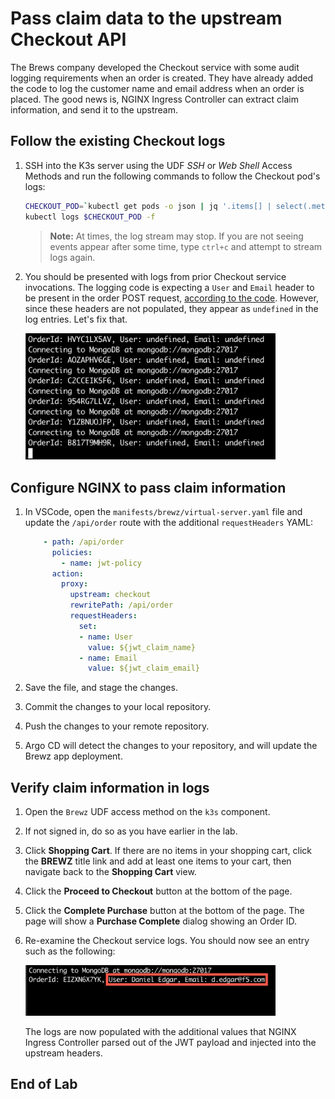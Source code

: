 # Pass claim data to the upstream Checkout API

The Brews company developed the Checkout service with some audit logging requirements when an order is created. They have already added the code to log  the customer name and email address when an order is placed. The good news is, NGINX Ingress Controller can extract claim information, and send it to the upstream.

## Follow the existing Checkout logs

1. SSH into the K3s server using the UDF *SSH* or *Web Shell* Access Methods and run the following commands to follow the Checkout pod's logs:

    ```bash
    CHECKOUT_POD=`kubectl get pods -o json | jq '.items[] | select(.metadata.name | startswith("checkout")) | .metadata.name' -r`
    kubectl logs $CHECKOUT_POD -f
    ```

    > **Note:** At times, the log stream may stop. If you are not seeing events appear after some time, type `ctrl+c` and attempt to stream logs again.

1. You should be presented with logs from prior Checkout service invocations. The logging code is expecting a `User` and `Email` header to be present in the order POST request, [according to the code](https://github.com/f5devcentral/spa-demo-app/blob/ed8115a684ed918f73d01d61c831c8439409cbec/checkout/paths/order.js#L13). However, since these headers are not populated, they appear as `undefined` in the log entries. Let's fix that.

    <img src="../assets/checkout_order_service_logs.png" alt="Checkout service logs" width="400"/>

## Configure NGINX to pass claim information

1. In VSCode, open the `manifests/brewz/virtual-server.yaml` file and update the `/api/order` route with the additional `requestHeaders` YAML:

    ```yaml
        - path: /api/order
          policies:
            - name: jwt-policy
          action:
            proxy:
              upstream: checkout
              rewritePath: /api/order
              requestHeaders:
                set:
                - name: User
                  value: ${jwt_claim_name}
                - name: Email
                  value: ${jwt_claim_email}
    ```

1. Save the file, and stage the changes.

1. Commit the changes to your local repository.

1. Push the changes to your remote repository.

1. Argo CD will detect the changes to your repository, and will update the Brewz app deployment.

## Verify claim information in logs

1. Open the `Brewz` UDF access method on the `k3s` component.

1. If not signed in, do so as you have earlier in the lab.

1. Click **Shopping Cart**. If there are no items in your shopping cart, click the **BREWZ** title link and add at least one items to your cart, then navigate back to the **Shopping Cart** view.

1. Click the **Proceed to Checkout** button at the bottom of the page.

1. Click the **Complete Purchase** button at the bottom of the page. The page will show a **Purchase Complete** dialog showing an Order ID.

1. Re-examine the Checkout service logs. You should now see an entry such as the following:

    <img src="../assets/checkout_order_service_logs_2.png" alt="Checkout service logs" width="400"/>

    The logs are now populated with the additional values that NGINX Ingress Controller parsed out of the JWT payload and injected into the upstream headers.

## End of Lab
